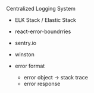 Centralized Logging System

- ELK Stack / Elastic Stack

- react-error-boundrries
- sentry.io
- winston

- error format
  - error object -> stack trace
  - error response
